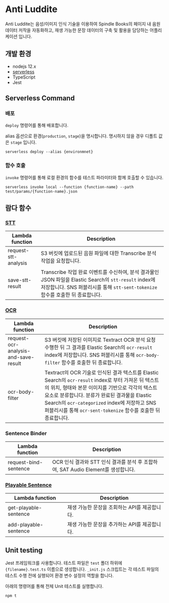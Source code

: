# Anti Luddite

Anti Luddite는 음성/이미지 인식 기술을 이용하여 Spindle Books의 페이지 내 음원 데이터 저작을 자동화하고, 재생 가능한 문장 데이터의 구축 및 활용을 담당하는 어플리케이션 입니다.

## 개발 환경
* nodejs 12.x
* [serverless](https://www.serverless.com/)
* TypeScript
* Jest

## Serverless Command

### 배포
`deploy` 명령어를 통해 배포합니다.

alias 옵션으로 환경(`production`, `stage`)을 명시합니다. 명시하지 않을 경우 디폴트 값은 `stage` 입니다.

```shell script
serverless deploy --alias {environmnet}
```

### 함수 호출
`invoke` 명령어를 통해 로컬 환경의 함수를 테스트 파라미터와 함께 호출할 수 있습니다.

```shell script
serverless invoke local --function {function-name} --path test/params/{function-name}.json
```

## 람다 함수
### [STT](./doc/stt_process.png)

| Lambda function      | Description                                                                                                                                                                                                                                                                                                                                                                  |
|----------------------|------------------------------------------------------------------------------------------------------------------------------------------------------------------------------------------------------------------------------------------------------------------------------------------------------------------------------------------------------------------------------|
| request-stt-analysis | S3 버킷에 업로드된 음원 파일에 대한 Transcribe 분석 작업을 요청합니다.                                                    |
| save-stt-result      | Transcribe 작업 완료 이벤트를 수신하여, 분석 결과물인 JSON 파일을 Elastic Search의 `stt-result`  index에 저장합니다. SNS 퍼블리시를 통해 `stt-sent-tokenize` 함수를 호출한 뒤 종료합니다.                                                                                                                                                                                                           |

### [OCR](./doc/ocr_process.png)

| Lambda function                      | Description                                                                                                                                                                                                                                                                                                                   |
|--------------------------------------|-------------------------------------------------------------------------------------------------------------------------------------------------------------------------------------------------------------------------------------------------------------------------------------------------------------------------------|
| request-ocr-analysis-and-save-result | S3 버킷에 저장된 이미지로 Textract OCR 분석 요청 수행한 뒤 그 결과를 Elastic Search의 `ocr-result` index에 저장합니다. SNS 퍼블리시를 통해 `ocr-body-filter` 함수를 호출한 뒤 종료합니다.                                                                                                                                     |
| ocr-body-filter                      | Textract의 OCR 기술로 인식된 결과 텍스트를 Elastic Search의 `ocr-result` index로 부터 가져온 뒤 텍스트의 위치, 형태와 본문 이미지를 기반으로 각각의 텍스트 요소로 분류합니다. 분류가 완료된 결과물을 Elastic Search의 `ocr-categorized` index에 저장하고 SNS 퍼블리시를 통해 `ocr-sent-tokenize` 함수를 호출한 뒤 종료합니다. |

### Sentence Binder

| Lambda function       | Description                                                                       |
|-----------------------|-----------------------------------------------------------------------------------|
| request-bind-sentence | OCR 인식 결과와 STT 인식 결과를 분석 후 조합하여, SAT Audio Element를 생성합니다. |

### [Playable Sentence](./doc/playable-sentence.md)

| Lambda function       | Description                                   |
|-----------------------|-----------------------------------------------|
| get-playable-sentence | 재생 가능한 문장을 조회하는 API를 제공합니다. |
| add-playable-sentence | 재생 가능한 문장을 추가하는 API를 제공합니다. |

## Unit testing
Jest 프레임워크를 사용합니다. 테스트 파일은 `test` 폴더 하위에 `{filename}.test.ts` 이름으로 생성합니다. `_init.js` 스크립트는 각 테스트 파일의 테스트 수행 전에 실행되어 환경 변수 설정의 역할을 합니다. 

아래의 명령어를 통해 전체 Unit 테스트를 실행합니다.

```shell script
npm t
```
